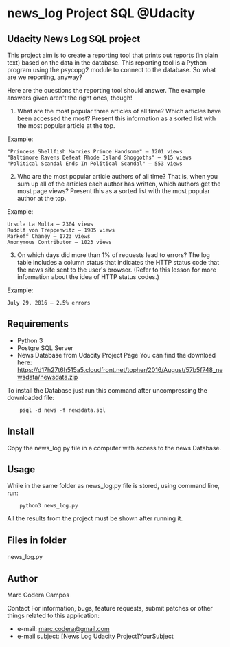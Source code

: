 # news_log Project SQL @Udacity
## Udacity News Log SQL project
This project aim is to create a reporting tool that prints out reports (in plain text) based on the data in the database. This reporting tool is a Python program using the psycopg2 module to connect to the database.
So what are we reporting, anyway?

Here are the questions the reporting tool should answer. The example answers given aren't the right ones, though!

1. What are the most popular three articles of all time? Which articles have been accessed the most? Present this information as a sorted list with the most popular article at the top.

Example:

    "Princess Shellfish Marries Prince Handsome" — 1201 views
    "Baltimore Ravens Defeat Rhode Island Shoggoths" — 915 views
    "Political Scandal Ends In Political Scandal" — 553 views

2. Who are the most popular article authors of all time? That is, when you sum up all of the articles each author has written, which authors get the most page views? Present this as a sorted list with the most popular author at the top.

Example:

    Ursula La Multa — 2304 views
    Rudolf von Treppenwitz — 1985 views
    Markoff Chaney — 1723 views
    Anonymous Contributor — 1023 views

3. On which days did more than 1% of requests lead to errors? The log table includes a column status that indicates the HTTP status code that the news site sent to the user's browser. (Refer to this lesson for more information about the idea of HTTP status codes.)

Example:

    July 29, 2016 — 2.5% errors
## Requirements
* Python 3
* Postgre SQL Server 
* News Database from Udacity Project Page
You can find the download here: https://d17h27t6h515a5.cloudfront.net/topher/2016/August/57b5f748_newsdata/newsdata.zip

To install the Database just run this command after uncompressing the downloaded file:
```
    psql -d news -f newsdata.sql
```
## Install
Copy the news_log.py file in a computer with access to the news Database.
## Usage
While in the same folder as news_log.py file is stored, using command line, run:
```
    python3 news_log.py
```
All the results from the project must be shown after running it.
## Files in folder
news_log.py
## Author
Marc Codera Campos

Contact For information, bugs, feature requests, submit patches or other things related to this application:

* e-mail: marc.codera@gmail.com
* e-mail subject: [News Log Udacity Project]YourSubject
